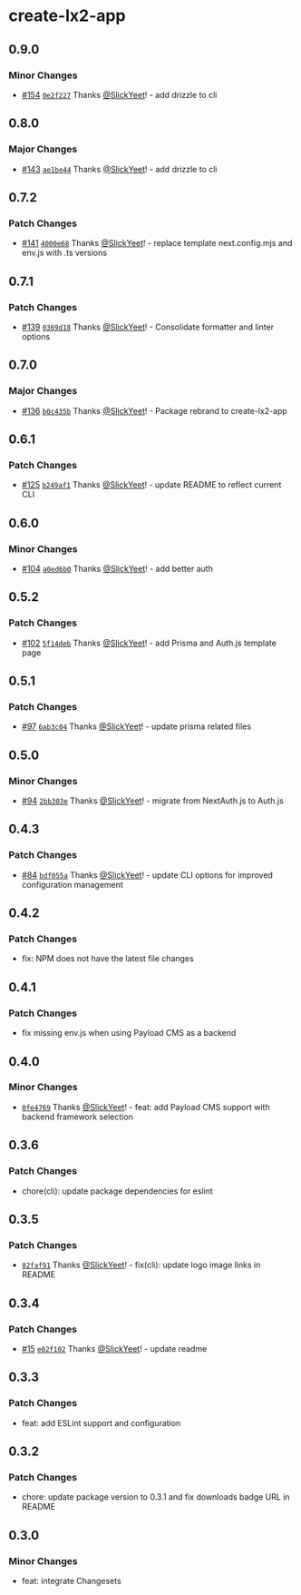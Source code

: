 # create-lx2-app

## 0.9.0

### Minor Changes

- [#154](https://github.com/SlickYeet/create-lx2-app/pull/154)
  [`0e2f227`](https://github.com/SlickYeet/create-lx2-app/commit/0e2f22702ebd149385a7b0f941365c9b3f911aff)
  Thanks [@SlickYeet](https://github.com/SlickYeet)! - add drizzle to cli

## 0.8.0

### Major Changes

- [#143](https://github.com/SlickYeet/create-lx2-app/pull/143)
  [`ae1be44`](https://github.com/SlickYeet/create-lx2-app/commit/ae1be44652a99d2dd34d75e460995a14091c6cfd)
  Thanks [@SlickYeet](https://github.com/SlickYeet)! - add drizzle to cli

## 0.7.2

### Patch Changes

- [#141](https://github.com/SlickYeet/create-lx2-app/pull/141)
  [`4000e68`](https://github.com/SlickYeet/create-lx2-app/commit/4000e6890cd9ce28195418bec9cd3914d7c93832)
  Thanks [@SlickYeet](https://github.com/SlickYeet)! - replace template
  next.config.mjs and env.js with .ts versions

## 0.7.1

### Patch Changes

- [#139](https://github.com/SlickYeet/create-lx2-app/pull/139)
  [`0369d18`](https://github.com/SlickYeet/create-lx2-app/commit/0369d181442ba0b1ff4cedb874cbe2fd907c316e)
  Thanks [@SlickYeet](https://github.com/SlickYeet)! - Consolidate formatter and
  linter options

## 0.7.0

### Major Changes

- [#136](https://github.com/SlickYeet/create-lx2-app/pull/136)
  [`b0c435b`](https://github.com/SlickYeet/create-lx2-app/commit/b0c435bc998e984a72ed66b48770790f4e385511)
  Thanks [@SlickYeet](https://github.com/SlickYeet)! - Package rebrand to
  create-lx2-app

## 0.6.1

### Patch Changes

- [#125](https://github.com/SlickYeet/create-lx2-app/pull/125)
  [`b249af1`](https://github.com/SlickYeet/create-lx2-app/commit/b249af13132b82232f191fe0278e63825250be50)
  Thanks [@SlickYeet](https://github.com/SlickYeet)! - update README to reflect
  current CLI

## 0.6.0

### Minor Changes

- [#104](https://github.com/SlickYeet/create-lx2-app/pull/104)
  [`a0ed6b0`](https://github.com/SlickYeet/create-lx2-app/commit/a0ed6b0882f34a375a8e7930ef469d3edfd94a4a)
  Thanks [@SlickYeet](https://github.com/SlickYeet)! - add better auth

## 0.5.2

### Patch Changes

- [#102](https://github.com/SlickYeet/create-lx2-app/pull/102)
  [`5f14deb`](https://github.com/SlickYeet/create-lx2-app/commit/5f14deb288095b7406bb9208c2ed50210c7bd779)
  Thanks [@SlickYeet](https://github.com/SlickYeet)! - add Prisma and Auth.js
  template page

## 0.5.1

### Patch Changes

- [#97](https://github.com/SlickYeet/create-lx2-app/pull/97)
  [`6ab3c04`](https://github.com/SlickYeet/create-lx2-app/commit/6ab3c04303b73ba8cf06d72930bcfe4e07e86c82)
  Thanks [@SlickYeet](https://github.com/SlickYeet)! - update prisma related
  files

## 0.5.0

### Minor Changes

- [#94](https://github.com/SlickYeet/create-lx2-app/pull/94)
  [`2bb303e`](https://github.com/SlickYeet/create-lx2-app/commit/2bb303edc2f29c065555a8848300bbf4683e6810)
  Thanks [@SlickYeet](https://github.com/SlickYeet)! - migrate from NextAuth.js
  to Auth.js

## 0.4.3

### Patch Changes

- [#84](https://github.com/SlickYeet/create-lx2-app/pull/84)
  [`bdf055a`](https://github.com/SlickYeet/create-lx2-app/commit/bdf055a9d2b0335b7acd4c88e6c99bcee21359e4)
  Thanks [@SlickYeet](https://github.com/SlickYeet)! - update CLI options for
  improved configuration management

## 0.4.2

### Patch Changes

- fix: NPM does not have the latest file changes

## 0.4.1

### Patch Changes

- fix missing env.js when using Payload CMS as a backend

## 0.4.0

### Minor Changes

- [`0fe4769`](https://github.com/SlickYeet/create-lx2-app/commit/0fe4769743414f9137a9f5316c7b9234d72198a3)
  Thanks [@SlickYeet](https://github.com/SlickYeet)! - feat: add Payload CMS
  support with backend framework selection

## 0.3.6

### Patch Changes

- chore(cli): update package dependencies for eslint

## 0.3.5

### Patch Changes

- [`82faf91`](https://github.com/SlickYeet/create-lx2-app/commit/82faf9132ab3b79fd7f0eefa37009285fdeeda87)
  Thanks [@SlickYeet](https://github.com/SlickYeet)! - fix(cli): update logo
  image links in README

## 0.3.4

### Patch Changes

- [#15](https://github.com/SlickYeet/create-lx2-app/pull/15)
  [`e02f102`](https://github.com/SlickYeet/create-lx2-app/commit/e02f102f6e507db5e6647165ffff08f8492589e5)
  Thanks [@SlickYeet](https://github.com/SlickYeet)! - update readme

## 0.3.3

### Patch Changes

- feat: add ESLint support and configuration

## 0.3.2

### Patch Changes

- chore: update package version to 0.3.1 and fix downloads badge URL in README

## 0.3.0

### Minor Changes

- feat: integrate Changesets
